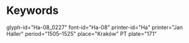 # Keywords
glyph-id="Ha-08_0227"
font-id="Ha-08"
printer-id="Ha"
printer="Jan Haller"
period="1505–1525"
place="Kraków"
PT plate="171"
